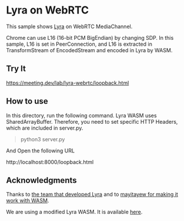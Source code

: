 # Lyra on WebRTC

This sample shows [Lyra](https://ai.googleblog.com/2021/02/lyra-new-very-low-bitrate-codec-for.html) on WebRTC MediaChannel.

Chrome can use L16 (16-bit PCM BigEndian) by changing SDP. In this sample, L16 is set in PeerConnection, and L16 is extracted in TransformStream of EncodedStream and encoded in Lyra by WASM.

## Try It

https://meeting.dev/lab/lyra-webrtc/loopback.html

## How to use 

In this directory, run the following command. Lyra WASM uses SharedArrayBuffer. Therefore, you need to set specific HTTP Headers, which are included in server.py.

> python3 server.py

And Open the following URL

http://localhost:8000/loopback.html

## Acknowledgments

Thanks to [the team that developed Lyra](https://ai.googleblog.com/2021/02/lyra-new-very-low-bitrate-codec-for.html) and to [mayitayew for making it work with WASM](https://github.com/mayitayew/soundstream-wasm).

We are using a modified Lyra WASM. It is available [here](https://github.com/Flash-Meeting/lyra-wasm).
